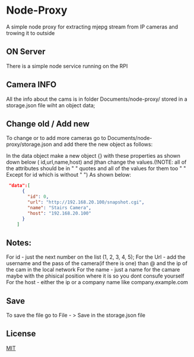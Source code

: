 # Node-Proxy
A simple node proxy for extracting mjepg stream from IP cameras and trowing it to outside

## ON Server
There is a simple node service running on the RPI

## Camera INFO
All the info about the cams is in folder Documents/node-proxy/
stored in a storage.json file wiht an object data;

## Change old / Add new
To change or to add more cameras 
go to Documents/node-proxy/storage.json and 
add there the new object as follows:

In the data object make a new object {}
with these properties as shown down below ( id,url,name,host)
and jthan change the values.(!NOTE: all of the attributes should be in " " quotes and all of the  values for them too " " Except for id which is without " ")
As shown below:
```json
 "data":[
      {
        "id": 0,
        "url": "http://192.168.20.100/snapshot.cgi",
        "name": "Stairs Camera",
        "host": "192.168.20.100"
      }
    ] 
```
## Notes:
   For id  - just the next number on the list (1, 2, 3, 4, 5);
   For the Url - add the username and the pass of the camera(if there is one) than @ and the ip of the cam in the local network
   For the name - just a name for the camare maybe with the phisical position where it is so you dont consufe yourself
   For the host -  either the ip or a company name like company.example.com

## Save
To save the file
go to File - > Save in the storage.json file

## License
[MIT](https://choosealicense.com/licenses/mit/)
